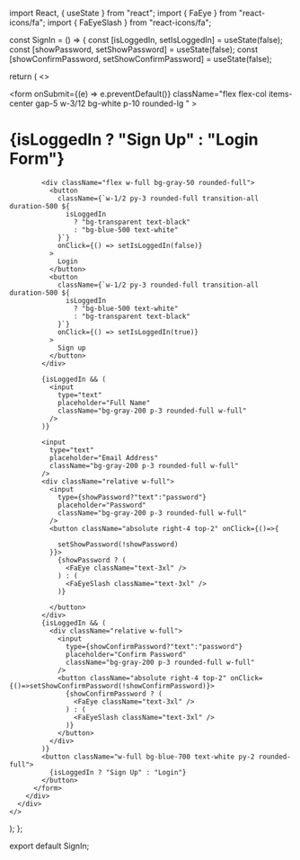 import React, { useState } from "react";
import { FaEye } from "react-icons/fa";
import { FaEyeSlash } from "react-icons/fa";

const SignIn = () => {
  const [isLoggedIn, setIsLoggedIn] = useState(false);
  const [showPassword, setShowPassword] = useState(false);
  const [showConfirmPassword, setShowConfirmPassword] = useState(false);

  return (
    <>
      <div className="h-screen bg-gray-200 w-full">
        <div className="flex justify-center items-center w-full h-full">
          <form
            onSubmit={(e) => e.preventDefault()}
            className="flex flex-col items-center gap-5 w-3/12 bg-white p-10 rounded-lg "
          >
            <h1 className="text-3xl mb-5">
              {isLoggedIn ? "Sign Up" : "Login Form"}
            </h1>

            <div className="flex w-full bg-gray-50 rounded-full">
              <button
                className={`w-1/2 py-3 rounded-full transition-all duration-500 ${
                  isLoggedIn
                    ? "bg-transparent text-black"
                    : "bg-blue-500 text-white"
                }`}
                onClick={() => setIsLoggedIn(false)}
              >
                Login
              </button>
              <button
                className={`w-1/2 py-3 rounded-full transition-all duration-500 ${
                  isLoggedIn
                    ? "bg-blue-500 text-white"
                    : "bg-transparent text-black"
                }`}
                onClick={() => setIsLoggedIn(true)}
              >
                Sign up
              </button>
            </div>

            {isLoggedIn && (
              <input
                type="text"
                placeholder="Full Name"
                className="bg-gray-200 p-3 rounded-full w-full"
              />
            )}

            <input
              type="text"
              placeholder="Email Address"
              className="bg-gray-200 p-3 rounded-full w-full"
            />
            <div className="relative w-full">
              <input
                type={showPassword?"text":"password"}
                placeholder="Password"
                className="bg-gray-200 p-3 rounded-full w-full"
              />
              <button className="absolute right-4 top-2" onClick={()=>{
                
                setShowPassword(!showPassword)
              }}>
                {showPassword ? (
                  <FaEye className="text-3xl" />
                ) : (
                  <FaEyeSlash className="text-3xl" />
                )}
                
              </button>
            </div>
            {isLoggedIn && (
              <div className="relative w-full">
                <input
                  type={showConfirmPassword?"text":"password"}
                  placeholder="Confirm Password"
                  className="bg-gray-200 p-3 rounded-full w-full"
                />
                <button className="absolute right-4 top-2" onClick={()=>setShowConfirmPassword(!showConfirmPassword)}>
                  {showConfirmPassword ? (
                    <FaEye className="text-3xl" />
                  ) : (
                    <FaEyeSlash className="text-3xl" />
                  )}
                </button>
              </div>
            )}
            <button className="w-full bg-blue-700 text-white py-2 rounded-full">
              {isLoggedIn ? "Sign Up" : "Login"}
            </button>
          </form>
        </div>
      </div>
    </>
  );
};

export default SignIn;
